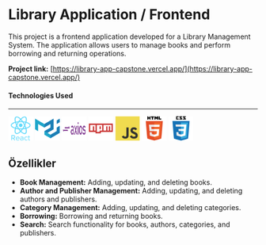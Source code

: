 
# Library Application / Frontend

This project is a frontend application developed for a Library Management System. The application allows users to manage books and perform borrowing and returning operations.

**Project link:** [https://library-app-capstone.vercel.app/](https://library-app-capstone.vercel.app/)

#### Technologies Used 
---
<p>
  <img src="https://raw.githubusercontent.com/devicons/devicon/master/icons/react/react-original-wordmark.svg" alt="React" width="50" height="50"/>
  <img src="https://raw.githubusercontent.com/devicons/devicon/master/icons/materialui/materialui-original.svg" alt="Material-UI" width="50" height="50"/>
  <img src="./public/img/axios.png" alt="Axios" width="50" height="50"/> <!-- Axios logo -->
  <img src="https://raw.githubusercontent.com/devicons/devicon/master/icons/npm/npm-original-wordmark.svg" alt="NPM" width="50" height="50"/>
  <img src="https://raw.githubusercontent.com/devicons/devicon/master/icons/javascript/javascript-original.svg" alt="JavaScript" width="50" height="50"/>
  <img src="https://raw.githubusercontent.com/devicons/devicon/master/icons/html5/html5-original-wordmark.svg" alt="HTML5" width="50" height="50"/>
  <img src="https://raw.githubusercontent.com/devicons/devicon/master/icons/css3/css3-original-wordmark.svg" alt="CSS3" width="50" height="50"/>
</p>



## Özellikler

- **Book Management:** Adding, updating, and deleting books.
- **Author and Publisher Management:** Adding, updating, and deleting authors and publishers.
- **Category Management:** Adding, updating, and deleting categories.
- **Borrowing:** Borrowing and returning books.
- **Search:** Search functionality for books, authors, categories, and publishers.

